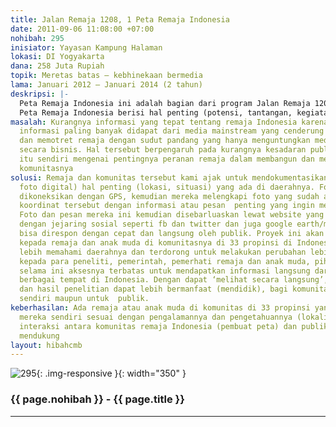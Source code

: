 ```yaml
---
title: Jalan Remaja 1208, 1 Peta Remaja Indonesia
date: 2011-09-06 11:08:00 +07:00
nohibah: 295
inisiator: Yayasan Kampung Halaman
lokasi: DI Yogyakarta
dana: 258 Juta Rupiah
topik: Meretas batas – kebhinekaan bermedia
lama: Januari 2012 – Januari 2014 (2 tahun)
deskripsi: |-
  Peta Remaja Indonesia ini adalah bagian dari program Jalan Remaja 1208, program menyuarakan sikap dan cara pandang komunitas remaja Indonesia ke publik melalui media. Program ini berjalan dari tahun 2009, melibatkan lebih dari 60 komunitas di Indonesia yang selama ini berkomunikasi jarak jauh (online, telepon). Tiap tahunnya, di hari remaja Internasional, 12 Agustus, remaja di komunitas kami ajak untuk menceritakan pengalamannya, berefleksi tentang 1 tema besar dan menuangkannya melalui video diary yang diputar secara serentak dan di diskusikan. Peta Remaja Indonesia di sini berfungsi sebagai alat untuk memperkuat kebersamaan remaja. Informasi selama ini masih terpusat di media mainstream yang menyeragamkan remaja dan mematikan karakter remaja sebagai individu, pelaku dan penentu masa depan. Untuk itu, perlu ada tempat dimana remaja bisa membuktikan dirinya, saling berbagi, peta remaja Indonesia ini menjadi salah satu solusinya.
  Peta Remaja Indonesia berisi hal penting (potensi, tantangan, kegiatan dll) yang didokumentasikan oleh remaja di 33 propinsi, dilakukan secara partisipatif, menggunakan foto, teknologi GPS serta jaringan internet. Peta ini akan sangat berguna bagi anggota komunitas, terutama remaja dalam memahami kondisi, tantangan, dengan cara yang menyenangkan, untuk saat ini dan masa depan. Peta diletakkan di www.jalanremaja1208.org, bertujuan sebagai wadah untuk saling berbagi pengetahuan, pengalaman dengan sesama remaja dan publik
masalah: Kurangnya informasi yang tepat tentang remaja Indonesia karena selama ini
  informasi paling banyak didapat dari media mainstream yang cenderung menyeragamkan
  dan memotret remaja dengan sudut pandang yang hanya menguntungkan media tersebut
  secara bisnis. Hal tersebut berpengaruh pada kurangnya kesadaran publik dan remaja
  itu sendiri mengenai pentingnya peranan remaja dalam membangun dan mengembangkan
  komunitasnya
solusi: Remaja dan komunitas tersebut kami ajak untuk mendokumentasikan (dengan kamera
  foto digital) hal penting (lokasi, situasi) yang ada di daerahnya. Foto-foto tersebut
  dikoneksikan dengan GPS, kemudian mereka melengkapi foto yang sudah ada metadata
  koordinat tersebut dengan informasi atau pesan  penting yang ingin mereka sampaikan.
  Foto dan pesan mereka ini kemudian disebarluaskan lewat website yang juga terkoneksi
  dengan jejaring sosial seperti fb dan twitter dan juga google earth/maps sehingga
  bisa direspon dengan cepat dan langsung oleh publik. Proyek ini akan memberi keuntungan
  kepada remaja dan anak muda di komunitasnya di 33 propinsi di Indonesia untuk belajar
  lebih memahami daerahnya dan terdorong untuk melakukan perubahan lebih baik, serta
  kepada para peneliti, pemerintah, pemerhati remaja dan anak muda, pihak media yang
  selama ini aksesnya terbatas untuk mendapatkan informasi langsung dari remaja di
  berbagai tempat di Indonesia. Dengan dapat ‘melihat secara langsung’, berita mainstream
  dan hasil penelitian dapat lebih bermanfaat (mendidik), bagi komunitas remaja itu
  sendiri maupun untuk  publik.
keberhasilan: Ada remaja atau anak muda di komunitas di 33 propinsi yang membuat peta
  mereka sendiri sesuai dengan pengalamannya dan pengetahuannya (lokalitas) dan adanya
  interaksi antara komunitas remaja Indonesia (pembuat peta) dan publik yang saling
  mendukung
layout: hibahcmb
---
```


![295](/static/img/hibahcmb/295.png){: .img-responsive }{: width="350" }

### {{ page.nohibah }} - {{ page.title }}

---
